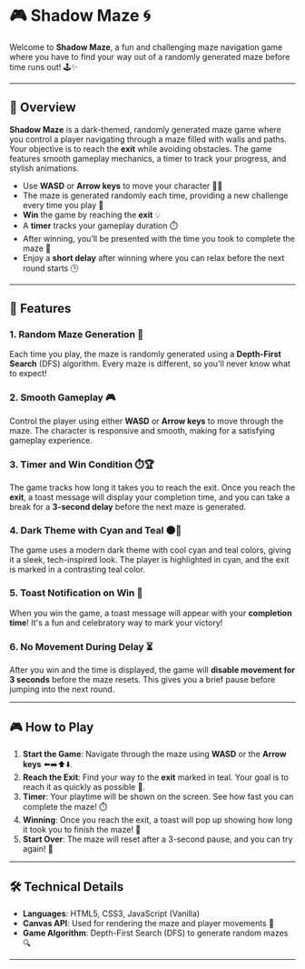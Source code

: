 # 🎮 Shadow Maze 🌀

Welcome to **Shadow Maze**, a fun and challenging maze navigation game where you have to find your way out of a randomly generated maze before time runs out! 🕹️✨


---

## 📝 Overview

**Shadow Maze** is a dark-themed, randomly generated maze game where you control a player navigating through a maze filled with walls and paths. Your objective is to reach the **exit** while avoiding obstacles. The game features smooth gameplay mechanics, a timer to track your progress, and stylish animations.

- Use **WASD** or **Arrow keys** to move your character 🏃‍♂️
- The maze is generated randomly each time, providing a new challenge every time you play 🎲
- **Win** the game by reaching the **exit** 💡
- A **timer** tracks your gameplay duration ⏱️
- After winning, you’ll be presented with the time you took to complete the maze 🎉
- Enjoy a **short delay** after winning where you can relax before the next round starts 🕒

---

## 🚀 Features

### 1. **Random Maze Generation** 🔀
Each time you play, the maze is randomly generated using a **Depth-First Search** (DFS) algorithm. Every maze is different, so you'll never know what to expect!

### 2. **Smooth Gameplay** 🎮
Control the player using either **WASD** or **Arrow keys** to move through the maze. The character is responsive and smooth, making for a satisfying gameplay experience.

### 3. **Timer and Win Condition** ⏱️🏆
The game tracks how long it takes you to reach the exit. Once you reach the **exit**, a toast message will display your completion time, and you can take a break for a **3-second delay** before the next maze is generated.

### 4. **Dark Theme with Cyan and Teal** 🌑🎨
The game uses a modern dark theme with cool cyan and teal colors, giving it a sleek, tech-inspired look. The player is highlighted in cyan, and the exit is marked in a contrasting teal color.

### 5. **Toast Notification on Win** 🎉
When you win the game, a toast message will appear with your **completion time**! It's a fun and celebratory way to mark your victory!

### 6. **No Movement During Delay** ⏳
After you win and the time is displayed, the game will **disable movement for 3 seconds** before the maze resets. This gives you a brief pause before jumping into the next round.

---

## 🎮 How to Play

1. **Start the Game**: Navigate through the maze using **WASD** or the **Arrow keys** ⬅️➡️⬆️⬇️.
2. **Reach the Exit**: Find your way to the **exit** marked in teal. Your goal is to reach it as quickly as possible 🏁.
3. **Timer**: Your playtime will be shown on the screen. See how fast you can complete the maze! ⏱️
4. **Winning**: Once you reach the exit, a toast will pop up showing how long it took you to finish the maze! 🎉
5. **Start Over**: The maze will reset after a 3-second pause, and you can try again! 🔄

---

## 🛠️ Technical Details

- **Languages**: HTML5, CSS3, JavaScript (Vanilla)
- **Canvas API**: Used for rendering the maze and player movements 🎨
- **Game Algorithm**: Depth-First Search (DFS) to generate random mazes 🔍

---
